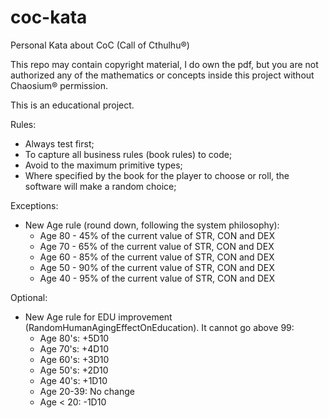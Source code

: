 # coc-kata
Personal Kata about CoC (Call of Cthulhu®)

This repo may contain copyright material, I do own the pdf, but you are not authorized any of the mathematics or concepts inside this project without Chaosium® permission.

This is an educational project.

Rules:
- Always test first;
- To capture all business rules (book rules) to code;
- Avoid to the maximum primitive types;
- Where specified by the book for the player to choose or roll, the software will make a random choice;

Exceptions:
- New Age rule (round down, following the system philosophy):
  - Age 80 - 45% of the current value of STR, CON and DEX
  - Age 70 - 65% of the current value of STR, CON and DEX
  - Age 60 - 85% of the current value of STR, CON and DEX
  - Age 50 - 90% of the current value of STR, CON and DEX
  - Age 40 - 95% of the current value of STR, CON and DEX

Optional:
- New Age rule for EDU improvement (RandomHumanAgingEffectOnEducation). It cannot go above 99:
  - Age 80's: +5D10
  - Age 70's: +4D10
  - Age 60's: +3D10
  - Age 50's: +2D10
  - Age 40's: +1D10
  - Age 20-39: No change
  - Age < 20: -1D10